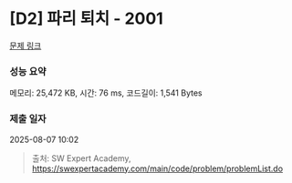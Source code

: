 # [D2] 파리 퇴치 - 2001 

[문제 링크](https://swexpertacademy.com/main/code/problem/problemDetail.do?contestProbId=AV5PzOCKAigDFAUq) 

### 성능 요약

메모리: 25,472 KB, 시간: 76 ms, 코드길이: 1,541 Bytes

### 제출 일자

2025-08-07 10:02



> 출처: SW Expert Academy, https://swexpertacademy.com/main/code/problem/problemList.do